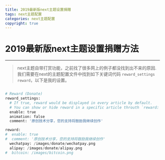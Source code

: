 ```yaml
---
title: 2019最新版next主题设置捐赠
tags: next主题配置
categories: next主题配置
copyright: true
---
```


# 2019最新版next主题设置捐赠方法

------

>next主题自带打赏功能，之前找了很多网上的例子都没找到出不来的原因.我们需要在next的主题配置文件中找到如下关键词代码 `reward_settings` `reward`，以下是我的设置。

```python

# Reward (Donate)
reward_settings:
  # If true, reward would be displayed in every article by default.
  # You can show or hide reward in a specific article throuth `reward: true | false` in Front-matter.
  enable: true
  animation: false
  comment: '原创技术分享，您的支持将鼓励我继续创作'

reward:
#  enable: true
#  comment: '原创技术分享，您的支持将鼓励我继续创作'
  wechatpay: /images/donate/wechatpay.png
  alipay: /images/donate/alipay.png
#  bitcoin: /images/bitcoin.png

```